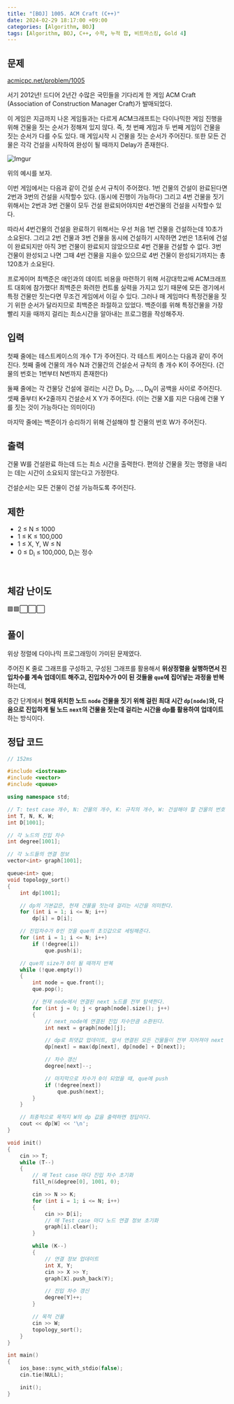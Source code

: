 ```yaml
---
title: "[BOJ] 1005. ACM Craft (C++)"
date: 2024-02-29 18:17:00 +09:00
categories: [Algorithm, BOJ]
tags: [Algorithm, BOJ, C++, 수학, 누적 합, 비트마스킹, Gold 4]
---
```

## **문제**
[acmicpc.net/problem/1005](https://www.acmicpc.net/problem/1005)

서기 2012년! 드디어 2년간 수많은 국민들을 기다리게 한 게임 ACM Craft (Association of Construction Manager Craft)가 발매되었다.

이 게임은 지금까지 나온 게임들과는 다르게 ACM크래프트는 다이나믹한 게임 진행을 위해 건물을 짓는 순서가 정해져 있지 않다. 즉, 첫 번째 게임과 두 번째 게임이 건물을 짓는 순서가 다를 수도 있다. 매 게임시작 시 건물을 짓는 순서가 주어진다. 또한 모든 건물은 각각 건설을 시작하여 완성이 될 때까지 Delay가 존재한다.

![Imgur](https://i.imgur.com/8jg7pqy.png)

위의 예시를 보자.

이번 게임에서는 다음과 같이 건설 순서 규칙이 주어졌다. 1번 건물의 건설이 완료된다면 2번과 3번의 건설을 시작할수 있다. (동시에 진행이 가능하다) 그리고 4번 건물을 짓기 위해서는 2번과 3번 건물이 모두 건설 완료되어야지만 4번건물의 건설을 시작할수 있다.

따라서 4번건물의 건설을 완료하기 위해서는 우선 처음 1번 건물을 건설하는데 10초가 소요된다. 그리고 2번 건물과 3번 건물을 동시에 건설하기 시작하면 2번은 1초뒤에 건설이 완료되지만 아직 3번 건물이 완료되지 않았으므로 4번 건물을 건설할 수 없다. 3번 건물이 완성되고 나면 그때 4번 건물을 지을수 있으므로 4번 건물이 완성되기까지는 총 120초가 소요된다.

프로게이머 최백준은 애인과의 데이트 비용을 마련하기 위해 서강대학교배 ACM크래프트 대회에 참가했다! 최백준은 화려한 컨트롤 실력을 가지고 있기 때문에 모든 경기에서 특정 건물만 짓는다면 무조건 게임에서 이길 수 있다. 그러나 매 게임마다 특정건물을 짓기 위한 순서가 달라지므로 최백준은 좌절하고 있었다. 백준이를 위해 특정건물을 가장 빨리 지을 때까지 걸리는 최소시간을 알아내는 프로그램을 작성해주자.
<br>

## **입력**
첫째 줄에는 테스트케이스의 개수 T가 주어진다. 각 테스트 케이스는 다음과 같이 주어진다. 첫째 줄에 건물의 개수 N과 건물간의 건설순서 규칙의 총 개수 K이 주어진다. (건물의 번호는 1번부터 N번까지 존재한다) 

둘째 줄에는 각 건물당 건설에 걸리는 시간 D<sub>1</sub>, D<sub>2</sub>, ..., D<sub>N</sub>이 공백을 사이로 주어진다. 셋째 줄부터 K+2줄까지 건설순서 X Y가 주어진다. (이는 건물 X를 지은 다음에 건물 Y를 짓는 것이 가능하다는 의미이다) 

마지막 줄에는 백준이가 승리하기 위해 건설해야 할 건물의 번호 W가 주어진다.
<br>

## **출력**
건물 W를 건설완료 하는데 드는 최소 시간을 출력한다. 편의상 건물을 짓는 명령을 내리는 데는 시간이 소요되지 않는다고 가정한다.

건설순서는 모든 건물이 건설 가능하도록 주어진다.
<br>

## **제한**
- 2 ≤ N ≤ 1000
- 1 ≤ K ≤ 100,000
- 1 ≤ X, Y, W ≤ N
- 0 ≤ D<sub>i</sub> ≤ 100,000, D<sub>i</sub>는 정수
<br>

## **체감 난이도**
🟩🟩⬜⬜⬜
<br>

## **풀이**
위상 정렬에 다이나믹 프로그래밍이 가미된 문제였다.

주어진 K 줄로 그래프를 구성하고, 구성된 그래프를 활용해서 **위상정렬을 실행하면서 진입차수를 계속 업데이트 해주고, 진입차수가 0이 된 것들을 `que`에 집어넣는 과정을 반복**하는데,

중간 단계에서 **현재 위치한 노드 `node` 건물을 짓기 위해 걸린 최대 시간 `dp[node]`와, 다음으로 진입하게 될 노드 `next`의 건물을 짓는데 걸리는 시간을 dp를 활용하여 업데이트**하는 방식이다.
<br>

## **정답 코드**
```c++
// 152ms

#include <iostream>
#include <vector>
#include <queue>

using namespace std;

// T: test case 개수, N: 건물의 개수, K: 규칙의 개수, W: 건설해야 할 건물의 번호
int T, N, K, W;
int D[1001];

// 각 노드의 진입 차수
int degree[1001];

// 각 노드들의 연결 정보
vector<int> graph[1001];

queue<int> que;
void topology_sort()
{
    int dp[1001];

    // dp의 기본값은, 현재 건물을 짓는데 걸리는 시간을 의미한다.
    for (int i = 1; i <= N; i++)
        dp[i] = D[i];

    // 진입차수가 0인 것을 que의 초깃값으로 세팅해준다.
    for (int i = 1; i <= N; i++)
        if (!degree[i])
            que.push(i);

    // que의 size가 0이 될 때까지 반복
    while (!que.empty())
    {
        int node = que.front();
        que.pop();

        // 현재 node에서 연결된 next 노드를 전부 탐색한다.
        for (int j = 0; j < graph[node].size(); j++)
        {
            // next_node에 연결된 진입 차수만큼 소환된다.
            int next = graph[node][j];

            // dp로 최댓값 업데이트, 앞서 연결된 모든 건물들이 전부 지어져야 next 건물을 지을 수 있다.
            dp[next] = max(dp[next], dp[node] + D[next]);

            // 차수 갱신
            degree[next]--;

            // 마지막으로 차수가 0이 되었을 때, que에 push
            if (!degree[next])
                que.push(next);
        }
    }

    // 최종적으로 목적지 W의 dp 값을 출력하면 정답이다.
    cout << dp[W] << '\n';
}

void init()
{
    cin >> T;
    while (T--)
    {
        // 매 Test case 마다 진입 차수 초기화
        fill_n(&degree[0], 1001, 0);

        cin >> N >> K;
        for (int i = 1; i <= N; i++)
        {
            cin >> D[i];
            // 매 Test case 마다 노드 연결 정보 초기화
            graph[i].clear();
        }

        while (K--)
        {
            // 연결 정보 업데이트
            int X, Y;
            cin >> X >> Y;
            graph[X].push_back(Y);

            // 진입 차수 갱신
            degree[Y]++;
        }

        // 목적 건물
        cin >> W;
        topology_sort();
    }
}

int main()
{
    ios_base::sync_with_stdio(false);
    cin.tie(NULL);

    init();
}
```
